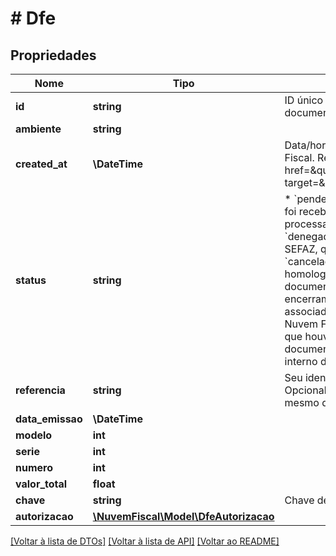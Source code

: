 # # Dfe

## Propriedades

Nome | Tipo | Descrição | Comentários
------------ | ------------- | ------------- | -------------
**id** | **string** | ID único gerado pela Nuvem Fiscal para este documento. | [optional]
**ambiente** | **string** |  | [optional]
**created_at** | **\DateTime** | Data/hora em que o documento foi criado na Nuvem Fiscal. Representado no formato &lt;a href&#x3D;\&quot;https://en.wikipedia.org/wiki/ISO_8601\&quot; target&#x3D;\&quot;blank\&quot;&gt;&#x60;ISO 8601&#x60;&lt;/a&gt;. | [optional]
**status** | **string** | * &#x60;pendente&#x60;: o pedido de emissão do documento foi recebido pela Nuvem Fiscal e está na fila de processamento.  * &#x60;autorizado&#x60;, &#x60;rejeitado&#x60; ou &#x60;denegado&#x60;: o documento foi transmitido para a SEFAZ, que retornou um desses status.  * &#x60;cancelado&#x60;: um evento de cancelamento foi homologado pela SEFAZ e associado ao documento.  * &#x60;encerrado&#x60;: um evento de encerramento foi homologado pela SEFAZ e associado a um MDF-e.  * &#x60;erro&#x60;: status próprio da Nuvem Fiscal que significa, na maioria das vezes, que houve algum erro que impediu a transmissão do documento para a SEFAZ (erros de validação, erros interno do servidor, timeouts, etc). | [optional]
**referencia** | **string** | Seu identificador único para este documento. Opcional, ajuda a evitar o envio duplicado de um mesmo documento. | [optional]
**data_emissao** | **\DateTime** |  | [optional]
**modelo** | **int** |  | [optional]
**serie** | **int** |  | [optional]
**numero** | **int** |  | [optional]
**valor_total** | **float** |  | [optional]
**chave** | **string** | Chave de acesso do DF-e. | [optional]
**autorizacao** | [**\NuvemFiscal\Model\DfeAutorizacao**](DfeAutorizacao.md) |  | [optional]

[[Voltar à lista de DTOs]](../../README.md#models) [[Voltar à lista de API]](../../README.md#endpoints) [[Voltar ao README]](../../README.md)
